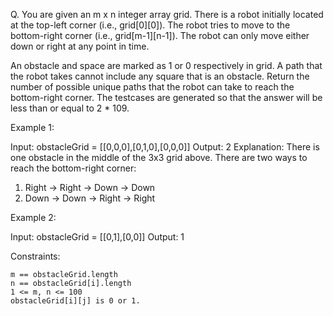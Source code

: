Q. You are given an m x n integer array grid. There is a robot initially located at the top-left corner (i.e., grid[0][0]). The robot tries to move to the bottom-right corner (i.e., grid[m-1][n-1]). The robot can only move either down or right at any point in time.

An obstacle and space are marked as 1 or 0 respectively in grid. A path that the robot takes cannot include any square that is an obstacle.
Return the number of possible unique paths that the robot can take to reach the bottom-right corner.
The testcases are generated so that the answer will be less than or equal to 2 \* 109.

Example 1:

Input: obstacleGrid = [[0,0,0],[0,1,0],[0,0,0]]
Output: 2
Explanation: There is one obstacle in the middle of the 3x3 grid above.
There are two ways to reach the bottom-right corner:

1. Right -> Right -> Down -> Down
2. Down -> Down -> Right -> Right

Example 2:

Input: obstacleGrid = [[0,1],[0,0]]
Output: 1

Constraints:

    m == obstacleGrid.length
    n == obstacleGrid[i].length
    1 <= m, n <= 100
    obstacleGrid[i][j] is 0 or 1.
